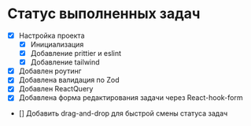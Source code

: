 # Статус выполненных задач

- [x] Настройка проекта
   - [x] Инициализация
   - [x] Добавление prittier и eslint
   - [x] Добавление tailwind
- [x] Добавлен роутинг
- [x] Добавлена валидация по Zod
- [x] Добавлен ReactQuery
- [x] Добавлена форма редактирования задачи через React-hook-form
- [] Добавить drag-and-drop для быстрой смены статуса задач     
